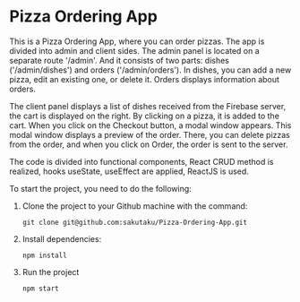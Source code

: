 # Pizza Ordering App
This is a Pizza Ordering App, where you can order pizzas. The app is divided into admin and client sides. The admin panel is located on a separate route '/admin'. And it consists of two parts: dishes ('/admin/dishes') and orders ('/admin/orders'). In dishes, you can add a new pizza, edit an existing one, or delete it. Orders displays information about orders. 

The client panel displays a list of dishes received from the Firebase server, the cart is displayed on the right. By clicking on a pizza, it is added to the cart. When you click on the Checkout button, a modal window appears. This modal window displays a preview of the order. There, you can delete pizzas from the order, and when you click on Order, the order is sent to the server.

The code is divided into functional components, React CRUD method is realized, hooks useState, useEffect are applied, ReactJS is used.

To start the project, you need to do the following:

1) Clone the project to your Github machine with the command:
   
   `git clone git@github.com:sakutaku/Pizza-Ordering-App.git`

2) Install dependencies:

   `npm install`

3) Run the project

   `npm start`
